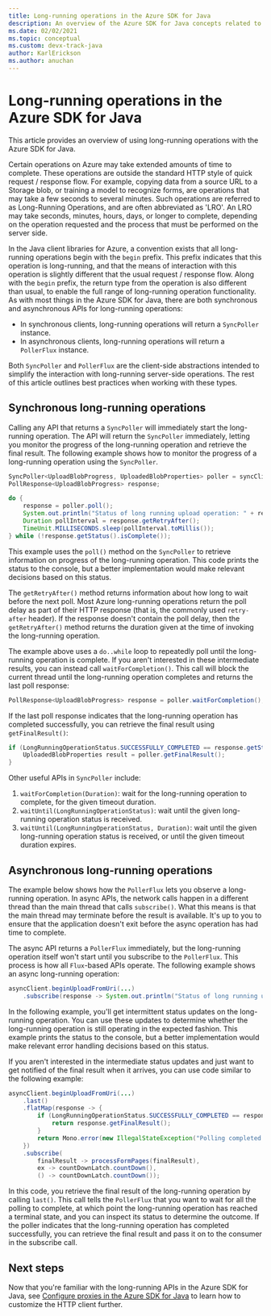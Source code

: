```yaml
---
title: Long-running operations in the Azure SDK for Java
description: An overview of the Azure SDK for Java concepts related to long-running operations
ms.date: 02/02/2021
ms.topic: conceptual
ms.custom: devx-track-java
author: KarlErickson
ms.author: anuchan
---
```


# Long-running operations in the Azure SDK for Java

This article provides an overview of using long-running operations with the Azure SDK for Java.

Certain operations on Azure may take extended amounts of time to complete. These operations are outside the standard HTTP style of quick request / response flow. For example, copying data from a source URL to a Storage blob, or training a model to recognize forms, are operations that may take a few seconds to several minutes. Such operations are referred to as Long-Running Operations, and are often abbreviated as 'LRO'. An LRO may take seconds, minutes, hours, days, or longer to complete, depending on the operation requested and the process that must be performed on the server side.

In the Java client libraries for Azure, a convention exists that all long-running operations begin with the `begin` prefix. This prefix indicates that this operation is long-running, and that the means of interaction with this operation is slightly different that the usual request / response flow. Along with the `begin` prefix, the return type from the operation is also different than usual, to enable the full range of long-running operation functionality. As with most things in the Azure SDK for Java, there are both synchronous and asynchronous APIs for long-running operations:

* In synchronous clients, long-running operations will return a `SyncPoller` instance.
* In asynchronous clients, long-running operations will return a `PollerFlux` instance.

Both `SyncPoller` and `PollerFlux` are the client-side abstractions intended to simplify the interaction with long-running server-side operations. The rest of this article outlines best practices when working with these types.

## Synchronous long-running operations

Calling any API that returns a `SyncPoller` will immediately start the long-running operation. The API will return the `SyncPoller` immediately, letting you monitor the progress of the long-running operation and retrieve the final result. The following example shows how to monitor the progress of a long-running operation using the `SyncPoller`.

```java
SyncPoller<UploadBlobProgress, UploadedBlobProperties> poller = syncClient.beginUploadFromUri(<URI to upload from>)
PollResponse<UploadBlobProgress> response;

do {
    response = poller.poll();
    System.out.println("Status of long running upload operation: " + response.getStatus());
    Duration pollInterval = response.getRetryAfter();
    TimeUnit.MILLISECONDS.sleep(pollInterval.toMillis());
} while (!response.getStatus().isComplete());
```

This example uses the `poll()` method on the `SyncPoller` to retrieve information on progress of the long-running operation. This code prints the status to the console, but a better implementation would make relevant decisions based on this status.

The `getRetryAfter()` method returns information about how long to wait before the next poll. Most Azure long-running operations return the poll delay as part of their HTTP response (that is, the commonly used `retry-after` header). If the response doesn't contain the poll delay, then the `getRetryAfter()` method returns the duration given at the time of invoking the long-running operation.

The example above uses a `do..while` loop to repeatedly poll until the long-running operation is complete. If you aren't interested in these intermediate results, you can instead call `waitForCompletion()`. This call will block the current thread until the long-running operation completes and returns the last poll response:

```java
PollResponse<UploadBlobProgress> response = poller.waitForCompletion();
```

If the last poll response indicates that the long-running operation has completed successfully, you can retrieve the final result using `getFinalResult()`:

```java
if (LongRunningOperationStatus.SUCCESSFULLY_COMPLETED == response.getStatus()) {
    UploadedBlobProperties result = poller.getFinalResult();
}
```

Other useful APIs in `SyncPoller` include:

1. `waitForCompletion(Duration)`: wait for the long-running operation to complete, for the given timeout duration.
1. `waitUntil(LongRunningOperationStatus)`: wait until the given long-running operation status is received.
1. `waitUntil(LongRunningOperationStatus, Duration)`: wait until the given long-running operation status is received, or until the given timeout duration expires.

## Asynchronous long-running operations

The example below shows how the `PollerFlux` lets you observe a long-running operation. In async APIs, the network calls happen in a different thread than the main thread that calls `subscribe()`. What this means is that the main thread may terminate before the result is available. It's up to you to ensure that the application doesn't exit before the async operation has had time to complete.

The async API returns a `PollerFlux` immediately, but the long-running operation itself won't start until you subscribe to the `PollerFlux`. This process is how all `Flux`-based APIs operate. The following example shows an async long-running operation:

```java
asyncClient.beginUploadFromUri(...)
    .subscribe(response -> System.out.println("Status of long running upload operation: " + response.getStatus()));
```

In the following example, you'll get intermittent status updates on the long-running operation. You can use these updates to determine whether the long-running operation is still operating in the expected fashion. This example prints the status to the console, but a better implementation would make relevant error handling decisions based on this status.

If you aren't interested in the intermediate status updates and just want to get notified of the final result when it arrives, you can use code similar to the following example:

```java
asyncClient.beginUploadFromUri(...)
    .last()
    .flatMap(response -> {
        if (LongRunningOperationStatus.SUCCESSFULLY_COMPLETED == response.getStatus()) {
            return response.getFinalResult();
        }
        return Mono.error(new IllegalStateException("Polling completed unsuccessfully with status: "+ response.getStatus()));
    })
    .subscribe(
        finalResult -> processFormPages(finalResult),
        ex -> countDownLatch.countDown(),
        () -> countDownLatch.countDown());
```

In this code, you retrieve the final result of the long-running operation by calling `last()`. This call tells the `PollerFlux` that you want to wait for all the polling to complete, at which point the long-running operation has reached a terminal state, and you can inspect its status to determine the outcome. If the poller indicates that the long-running operation has completed successfully, you can retrieve the final result and pass it on to the consumer in the subscribe call.

## Next steps

Now that you're familiar with the long-running APIs in the Azure SDK for Java, see [Configure proxies in the Azure SDK for Java](proxying.md) to learn how to customize the HTTP client further.

